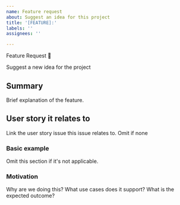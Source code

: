 ```yaml
---
name: Feature request
about: Suggest an idea for this project
title: '[FEATURE]:'
labels: ''
assignees: ''

---
```


Feature Request   🚀

Suggest a new idea for the project

<!--
  Please fill out each section below, otherwise your issue will be closed.

  Before opening a new issue, please search existing issues.
  
  **A note on adding features to this repo

  Every feature needs to strike a balance - complex features are less likely to be worked on.

  This means that not every feature request will be added, but hearing about what you want is important. Don't be afraid to add a feature request!
-->

## Summary

Brief explanation of the feature.

## User story it relates to

Link the user story issue this issue relates to. Omit if none

### Basic example

Omit this section if it's not applicable.

### Motivation

Why are we doing this? What use cases does it support? What is the expected outcome?
